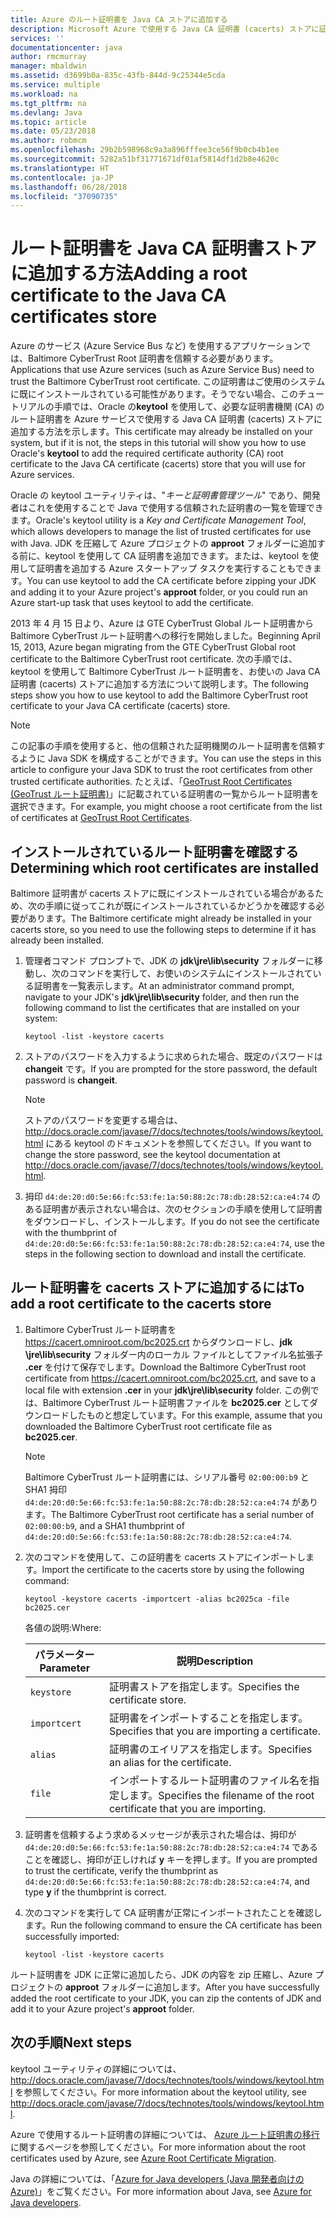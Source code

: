 ```yaml
---
title: Azure のルート証明書を Java CA ストアに追加する
description: Microsoft Azure で使用する Java CA 証明書 (cacerts) ストアに証明機関 (CA) のルート証明書を追加する方法について説明します。
services: ''
documentationcenter: java
author: rmcmurray
manager: mbaldwin
ms.assetid: d3699b0a-835c-43fb-844d-9c25344e5cda
ms.service: multiple
ms.workload: na
ms.tgt_pltfrm: na
ms.devlang: Java
ms.topic: article
ms.date: 05/23/2018
ms.author: robmcm
ms.openlocfilehash: 29b2b598968c9a3a896fffee3ce56f9b0cb4b1ee
ms.sourcegitcommit: 5282a51bf31771671df01af5814df1d2b8e4620c
ms.translationtype: HT
ms.contentlocale: ja-JP
ms.lasthandoff: 06/28/2018
ms.locfileid: "37090735"
---
```

# <a name="adding-a-root-certificate-to-the-java-ca-certificates-store"></a><span data-ttu-id="d6ecc-103">ルート証明書を Java CA 証明書ストアに追加する方法</span><span class="sxs-lookup"><span data-stu-id="d6ecc-103">Adding a root certificate to the Java CA certificates store</span></span>

<span data-ttu-id="d6ecc-104">Azure のサービス (Azure Service Bus など) を使用するアプリケーションでは、Baltimore CyberTrust Root 証明書を信頼する必要があります。</span><span class="sxs-lookup"><span data-stu-id="d6ecc-104">Applications that use Azure services (such as Azure Service Bus) need to trust the Baltimore CyberTrust root certificate.</span></span> <span data-ttu-id="d6ecc-105">この証明書はご使用のシステムに既にインストールされている可能性があります。そうでない場合、このチュートリアルの手順では、Oracle の**keytool** を使用して、必要な証明書機関 (CA) のルート証明書を Azure サービスで使用する Java CA 証明書 (cacerts) ストアに追加する方法を示します。</span><span class="sxs-lookup"><span data-stu-id="d6ecc-105">This certificate may already be installed on your system, but if it is not, the steps in this tutorial will show you how to use Oracle's **keytool** to add the required certificate authority (CA) root certificate to the Java CA certificate (cacerts) store that you will use for Azure services.</span></span>

<span data-ttu-id="d6ecc-106">Oracle の keytool ユーティリティは、"_キーと証明書管理ツール_" であり、開発者はこれを使用することで Java で使用する信頼された証明書の一覧を管理できます。</span><span class="sxs-lookup"><span data-stu-id="d6ecc-106">Oracle's keytool utility is a _Key and Certificate Management Tool_, which allows developers to manage the list of trusted certificates for use with Java.</span></span> <span data-ttu-id="d6ecc-107">JDK を圧縮して Azure プロジェクトの **approot** フォルダーに追加する前に、keytool を使用して CA 証明書を追加できます。または、keytool を使用して証明書を追加する Azure スタートアップ タスクを実行することもできます。</span><span class="sxs-lookup"><span data-stu-id="d6ecc-107">You can use keytool to add the CA certificate before zipping your JDK and adding it to your Azure project's **approot** folder, or you could run an Azure start-up task that uses keytool to add the certificate.</span></span>

<span data-ttu-id="d6ecc-108">2013 年 4 月 15 日より、Azure は GTE CyberTrust Global ルート証明書から Baltimore CyberTrust ルート証明書への移行を開始しました。</span><span class="sxs-lookup"><span data-stu-id="d6ecc-108">Beginning April 15, 2013, Azure began migrating from the GTE CyberTrust Global root certificate to the Baltimore CyberTrust root certificate.</span></span> <span data-ttu-id="d6ecc-109">次の手順では、keytool を使用して Baltimore CyberTrust ルート証明書を、お使いの Java CA 証明書 (cacerts) ストアに追加する方法について説明します。</span><span class="sxs-lookup"><span data-stu-id="d6ecc-109">The following steps show you how to use keytool to add the Baltimore CyberTrust root certificate to your Java CA certificate (cacerts) store.</span></span>

> [!NOTE]
> 
> <span data-ttu-id="d6ecc-110">この記事の手順を使用すると、他の信頼された証明機関のルート証明書を信頼するように Java SDK を構成することができます。</span><span class="sxs-lookup"><span data-stu-id="d6ecc-110">You can use the steps in this article to configure your Java SDK to trust the root certificates from other trusted certificate authorities.</span></span> <span data-ttu-id="d6ecc-111">たとえば、「[GeoTrust Root Certificates (GeoTrust ルート証明書)](http://www.geotrust.com/resources/root-certificates/)」に記載されている証明書の一覧からルート証明書を選択できます。</span><span class="sxs-lookup"><span data-stu-id="d6ecc-111">For example, you might choose a root certificate from the list of certificates at [GeoTrust Root Certificates](http://www.geotrust.com/resources/root-certificates/).</span></span>
> 

## <a name="determining-which-root-certificates-are-installed"></a><span data-ttu-id="d6ecc-112">インストールされているルート証明書を確認する</span><span class="sxs-lookup"><span data-stu-id="d6ecc-112">Determining which root certificates are installed</span></span>

<span data-ttu-id="d6ecc-113">Baltimore 証明書が cacerts ストアに既にインストールされている場合があるため、次の手順に従ってこれが既にインストールされているかどうかを確認する必要があります。</span><span class="sxs-lookup"><span data-stu-id="d6ecc-113">The Baltimore certificate might already be installed in your cacerts store, so you need to use the following steps to determine if it has already been installed.</span></span>

1. <span data-ttu-id="d6ecc-114">管理者コマンド プロンプトで、JDK の **jdk\jre\lib\security** フォルダーに移動し、次のコマンドを実行して、お使いのシステムにインストールされている証明書を一覧表示します。</span><span class="sxs-lookup"><span data-stu-id="d6ecc-114">At an administrator command prompt, navigate to your JDK's **jdk\jre\lib\security** folder, and then run the following command to list the certificates that are installed on your system:</span></span>

   ```shell
   keytool -list -keystore cacerts
   ```

1. <span data-ttu-id="d6ecc-115">ストアのパスワードを入力するように求められた場合、既定のパスワードは **changeit** です。</span><span class="sxs-lookup"><span data-stu-id="d6ecc-115">If you are prompted for the store password, the default password is **changeit**.</span></span>

   > [!NOTE]
   > 
   > <span data-ttu-id="d6ecc-116">ストアのパスワードを変更する場合は、<http://docs.oracle.com/javase/7/docs/technotes/tools/windows/keytool.html> にある keytool のドキュメントを参照してください。</span><span class="sxs-lookup"><span data-stu-id="d6ecc-116">If you want to change the store password, see the keytool documentation at <http://docs.oracle.com/javase/7/docs/technotes/tools/windows/keytool.html>.</span></span>
   > 

1. <span data-ttu-id="d6ecc-117">拇印 `d4:de:20:d0:5e:66:fc:53:fe:1a:50:88:2c:78:db:28:52:ca:e4:74` のある証明書が表示されない場合は、次のセクションの手順を使用して証明書をダウンロードし、インストールします。</span><span class="sxs-lookup"><span data-stu-id="d6ecc-117">If you do not see the certificate with the thumbprint of `d4:de:20:d0:5e:66:fc:53:fe:1a:50:88:2c:78:db:28:52:ca:e4:74`, use the steps in the following section to download and install the certificate.</span></span>

## <a name="to-add-a-root-certificate-to-the-cacerts-store"></a><span data-ttu-id="d6ecc-118">ルート証明書を cacerts ストアに追加するには</span><span class="sxs-lookup"><span data-stu-id="d6ecc-118">To add a root certificate to the cacerts store</span></span>

1. <span data-ttu-id="d6ecc-119">Baltimore CyberTrust ルート証明書を <https://cacert.omniroot.com/bc2025.crt> からダウンロードし、**jdk \jre\lib\security** フォルダー内のローカル ファイルとしてファイル名拡張子 **.cer** を付けて保存でします。</span><span class="sxs-lookup"><span data-stu-id="d6ecc-119">Download the Baltimore CyberTrust root certificate from <https://cacert.omniroot.com/bc2025.crt>, and save to a local file with extension **.cer** in your **jdk\jre\lib\security** folder.</span></span> <span data-ttu-id="d6ecc-120">この例では、Baltimore CyberTrust ルート証明書ファイルを **bc2025.cer** としてダウンロードしたものと想定しています。</span><span class="sxs-lookup"><span data-stu-id="d6ecc-120">For this example, assume that you downloaded the Baltimore CyberTrust root certificate file as **bc2025.cer**.</span></span>

   > [!NOTE]
   > 
   > <span data-ttu-id="d6ecc-121">Baltimore CyberTrust ルート証明書には、シリアル番号 `02:00:00:b9` と SHA1 拇印 `d4:de:20:d0:5e:66:fc:53:fe:1a:50:88:2c:78:db:28:52:ca:e4:74` があります。</span><span class="sxs-lookup"><span data-stu-id="d6ecc-121">The Baltimore CyberTrust root certificate has a serial number of `02:00:00:b9`, and a SHA1 thumbprint of `d4:de:20:d0:5e:66:fc:53:fe:1a:50:88:2c:78:db:28:52:ca:e4:74`.</span></span>
   > 

2. <span data-ttu-id="d6ecc-122">次のコマンドを使用して、この証明書を cacerts ストアにインポートします。</span><span class="sxs-lookup"><span data-stu-id="d6ecc-122">Import the certificate to the cacerts store by using the following command:</span></span>

   ```shell
   keytool -keystore cacerts -importcert -alias bc2025ca -file bc2025.cer
   ```
   <span data-ttu-id="d6ecc-123">各値の説明:</span><span class="sxs-lookup"><span data-stu-id="d6ecc-123">Where:</span></span>

   |  <span data-ttu-id="d6ecc-124">パラメーター</span><span class="sxs-lookup"><span data-stu-id="d6ecc-124">Parameter</span></span>   |                              <span data-ttu-id="d6ecc-125">説明</span><span class="sxs-lookup"><span data-stu-id="d6ecc-125">Description</span></span>                               |
   |--------------|------------------------------------------------------------------------|
   |  `keystore`  |                    <span data-ttu-id="d6ecc-126">証明書ストアを指定します。</span><span class="sxs-lookup"><span data-stu-id="d6ecc-126">Specifies the certificate store.</span></span>                    |
   | `importcert` |            <span data-ttu-id="d6ecc-127">証明書をインポートすることを指定します。</span><span class="sxs-lookup"><span data-stu-id="d6ecc-127">Specifies that you are importing a certificate.</span></span>             |
   |   `alias`    |                <span data-ttu-id="d6ecc-128">証明書のエイリアスを指定します。</span><span class="sxs-lookup"><span data-stu-id="d6ecc-128">Specifies an alias for the certificate.</span></span>                 |
   |    `file`    | <span data-ttu-id="d6ecc-129">インポートするルート証明書のファイル名を指定します。</span><span class="sxs-lookup"><span data-stu-id="d6ecc-129">Specifies the filename of the root certificate that you are importing.</span></span> |


3. <span data-ttu-id="d6ecc-130">証明書を信頼するよう求めるメッセージが表示された場合は、拇印が `d4:de:20:d0:5e:66:fc:53:fe:1a:50:88:2c:78:db:28:52:ca:e4:74` であることを確認し、拇印が正しければ **y** キーを押します。</span><span class="sxs-lookup"><span data-stu-id="d6ecc-130">If you are prompted to trust the certificate, verify the thumbprint as `d4:de:20:d0:5e:66:fc:53:fe:1a:50:88:2c:78:db:28:52:ca:e4:74`, and type **y** if the thumbprint is correct.</span></span>

4. <span data-ttu-id="d6ecc-131">次のコマンドを実行して CA 証明書が正常にインポートされたことを確認します。</span><span class="sxs-lookup"><span data-stu-id="d6ecc-131">Run the following command to ensure the CA certificate has been successfully imported:</span></span>

   ```shell
   keytool -list -keystore cacerts
   ```

<span data-ttu-id="d6ecc-132">ルート証明書を JDK に正常に追加したら、JDK の内容を zip 圧縮し、Azure プロジェクトの **approot** フォルダーに追加します。</span><span class="sxs-lookup"><span data-stu-id="d6ecc-132">After you have successfully added the root certificate to your JDK, you can zip the contents of JDK and add it to your Azure project's **approot** folder.</span></span>

## <a name="next-steps"></a><span data-ttu-id="d6ecc-133">次の手順</span><span class="sxs-lookup"><span data-stu-id="d6ecc-133">Next steps</span></span>

<span data-ttu-id="d6ecc-134">keytool ユーティリティの詳細については、<http://docs.oracle.com/javase/7/docs/technotes/tools/windows/keytool.html> を参照してください。</span><span class="sxs-lookup"><span data-stu-id="d6ecc-134">For more information about the keytool utility, see <http://docs.oracle.com/javase/7/docs/technotes/tools/windows/keytool.html>.</span></span>

<span data-ttu-id="d6ecc-135">Azure で使用するルート証明書の詳細については、 [Azure ルート証明書の移行](http://blogs.msdn.com/b/windowsazure/archive/2013/03/15/windows-azure-root-certificate-migration.aspx)に関するページを参照してください。</span><span class="sxs-lookup"><span data-stu-id="d6ecc-135">For more information about the root certificates used by Azure, see [Azure Root Certificate Migration](http://blogs.msdn.com/b/windowsazure/archive/2013/03/15/windows-azure-root-certificate-migration.aspx).</span></span>

<span data-ttu-id="d6ecc-136">Java の詳細については、「[Azure for Java developers (Java 開発者向けの Azure)](/java/azure)」をご覧ください。</span><span class="sxs-lookup"><span data-stu-id="d6ecc-136">For more information about Java, see [Azure for Java developers](/java/azure).</span></span>
